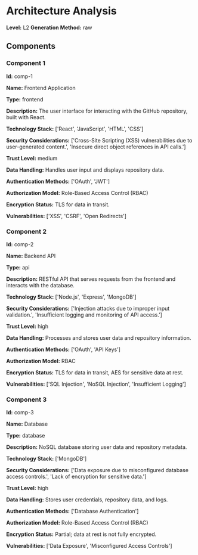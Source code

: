 # Architecture Analysis

**Level:** L2
**Generation Method:** raw

## Components

### Component 1

**Id:** comp-1

**Name:** Frontend Application

**Type:** frontend

**Description:** The user interface for interacting with the GitHub repository, built with React.

**Technology Stack:** ['React', 'JavaScript', 'HTML', 'CSS']

**Security Considerations:** ['Cross-Site Scripting (XSS) vulnerabilities due to user-generated content.', 'Insecure direct object references in API calls.']

**Trust Level:** medium

**Data Handling:** Handles user input and displays repository data.

**Authentication Methods:** ['OAuth', 'JWT']

**Authorization Model:** Role-Based Access Control (RBAC)

**Encryption Status:** TLS for data in transit.

**Vulnerabilities:** ['XSS', 'CSRF', 'Open Redirects']

### Component 2

**Id:** comp-2

**Name:** Backend API

**Type:** api

**Description:** RESTful API that serves requests from the frontend and interacts with the database.

**Technology Stack:** ['Node.js', 'Express', 'MongoDB']

**Security Considerations:** ['Injection attacks due to improper input validation.', 'Insufficient logging and monitoring of API access.']

**Trust Level:** high

**Data Handling:** Processes and stores user data and repository information.

**Authentication Methods:** ['OAuth', 'API Keys']

**Authorization Model:** RBAC

**Encryption Status:** TLS for data in transit, AES for sensitive data at rest.

**Vulnerabilities:** ['SQL Injection', 'NoSQL Injection', 'Insufficient Logging']

### Component 3

**Id:** comp-3

**Name:** Database

**Type:** database

**Description:** NoSQL database storing user data and repository metadata.

**Technology Stack:** ['MongoDB']

**Security Considerations:** ['Data exposure due to misconfigured database access controls.', 'Lack of encryption for sensitive data.']

**Trust Level:** high

**Data Handling:** Stores user credentials, repository data, and logs.

**Authentication Methods:** ['Database Authentication']

**Authorization Model:** Role-Based Access Control (RBAC)

**Encryption Status:** Partial; data at rest is not fully encrypted.

**Vulnerabilities:** ['Data Exposure', 'Misconfigured Access Controls']

